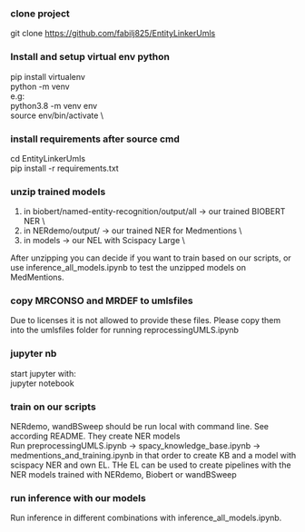 ### clone project
git clone  https://github.com/fabilj825/EntityLinkerUmls
### Install and setup virtual env python
pip install virtualenv \
python<version> -m venv <virtual-environment-name> \
e.g: \
python3.8 -m venv env \
source env/bin/activate \

### install requirements after source cmd
cd EntityLinkerUmls \
pip install -r requirements.txt

### unzip trained models
1. in biobert/named-entity-recognition/output/all -> our trained BIOBERT NER \
2. in NERdemo/output/ -> our trained NER for Medmentions \
3. in models -> our NEL with Scispacy Large \

After unzipping you can decide if you want to train based on our scripts, or use inference_all_models.ipynb to test the unzipped models on MedMentions.
### copy MRCONSO and MRDEF to umlsfiles
Due to licenses it is not allowed to provide these files. Please copy them into the umlsfiles folder for running reprocessingUMLS.ipynb 
### jupyter nb
start jupyter with: \
jupyter notebook

### train on our scripts

NERdemo, wandBSweep should be run local with command line. See according README. They create NER models \
Run preprocessingUMLS.ipynb -> spacy_knowledge_base.ipynb -> medmentions_and_training.ipynb in that order to create KB and a model with scispacy NER and own EL. THe EL can be used to create pipelines with the NER models trained with NERdemo, Biobert or wandBSweep

### run inference with our models

Run inference in different combinations with inference_all_models.ipynb.


